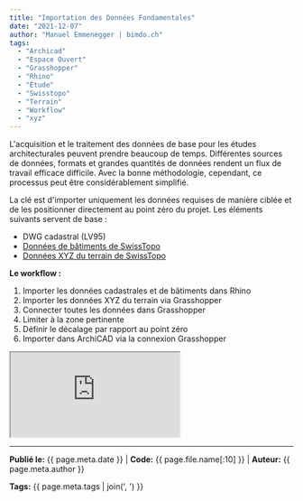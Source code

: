 ```yaml
---
title: "Importation des Données Fondamentales"
date: "2021-12-07"
author: "Manuel Emmenegger | bimdo.ch"
tags: 
  - "Archicad"
  - "Espace Ouvert"
  - "Grasshopper"
  - "Rhino"
  - "Étude"
  - "Swisstopo"
  - "Terrain"
  - "Workflow"
  - "xyz"
---
```


L'acquisition et le traitement des données de base pour les études architecturales peuvent prendre beaucoup de temps. Différentes sources de données, formats et grandes quantités de données rendent un flux de travail efficace difficile. Avec la bonne méthodologie, cependant, ce processus peut être considérablement simplifié.

La clé est d'importer uniquement les données requises de manière ciblée et de les positionner directement au point zéro du projet. Les éléments suivants servent de base :

- DWG cadastral (LV95)
- [Données de bâtiments de SwissTopo](https://www.swisstopo.admin.ch/de/geodata/landscape/buildings3d2.html)  
- [Données XYZ du terrain de SwissTopo](https://www.swisstopo.admin.ch/de/geodata/height/alti3d.html)

**Le workflow :**

1. Importer les données cadastrales et de bâtiments dans Rhino
2. Importer les données XYZ du terrain via Grasshopper
3. Connecter toutes les données dans Grasshopper
4. Limiter à la zone pertinente
5. Définir le décalage par rapport au point zéro
6. Importer dans ArchiCAD via la connexion Grasshopper

<div class="video-container">
  <iframe src="https://www.youtube.com/embed/irmRQJ-8-YA?si=AUGPiorBAVAcIzcQ" 
          allowfullscreen>
  </iframe>
</div>


---
**Publié le:** {{ page.meta.date }} | **Code:** {{ page.file.name[:10] }}  | **Auteur:** {{ page.meta.author }}

**Tags:** {{ page.meta.tags | join(', ') }} 